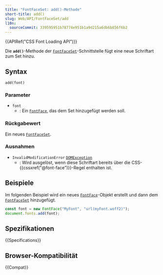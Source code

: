 ```yaml
---
title: "FontFaceSet: add()-Methode"
short-title: add()
slug: Web/API/FontFaceSet/add
l10n:
  sourceCommit: 339595951b78774e951b1a9d215a6db6b856f6b2
---
```


{{APIRef("CSS Font Loading API")}}

Die **`add()`**-Methode der [`FontFaceSet`](/de/docs/Web/API/FontFaceSet)-Schnittstelle fügt eine neue Schriftart zum Set hinzu.

## Syntax

```js-nolint
add(font)
```

### Parameter

- `font`
  - : Ein [`FontFace`](/de/docs/Web/API/FontFace), das dem Set hinzugefügt werden soll.

### Rückgabewert

Ein neues [`FontFaceSet`](/de/docs/Web/API/FontFaceSet).

### Ausnahmen

- `InvalidModificationError` [`DOMException`](/de/docs/Web/API/DOMException)
  - : Wird ausgelöst, wenn diese Schriftart bereits über die CSS-{{cssxref("@font-face")}}-Regel enthalten ist.

## Beispiele

Im folgenden Beispiel wird ein neues [`FontFace`](/de/docs/Web/API/FontFace)-Objekt erstellt und dann dem [`FontFaceSet`](/de/docs/Web/API/FontFaceSet) hinzugefügt.

```js
const font = new FontFace("MyFont", "url(myFont.woff2)");
document.fonts.add(font);
```

## Spezifikationen

{{Specifications}}

## Browser-Kompatibilität

{{Compat}}
